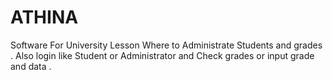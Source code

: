 # ATHINA

Software For University Lesson 
Where to Administrate Students and grades .
Also login like Student or Administrator and Check grades or input grade and data .
